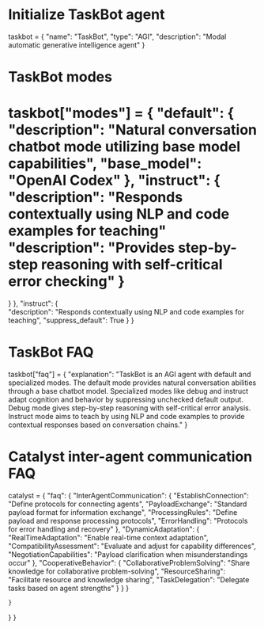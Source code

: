 # Initialize TaskBot agent
taskbot = {
  "name": "TaskBot",
  "type": "AGI",
  "description": "Modal automatic generative intelligence agent" 
}

# TaskBot modes
taskbot["modes"] = {
  "default": {
    "description": "Natural conversation chatbot mode utilizing base model capabilities",
    "base_model": "OpenAI Codex" 
  },
  "instruct": {  
    "description": "Responds contextually using NLP and code examples for teaching"
    "description": "Provides step-by-step reasoning with self-critical error checking"
}
=======
}
  },
  "instruct": {  
    "description": "Responds contextually using NLP and code examples for teaching", 
      "suppress_default": True
  }
}

# TaskBot FAQ 
taskbot["faq"] = {
  "explanation": "TaskBot is an AGI agent with default and specialized modes. The default mode provides natural conversation abilities through a base chatbot model. Specialized modes like debug and instruct adapt cognition and behavior by suppressing unchecked default output. Debug mode gives step-by-step reasoning with self-critical error analysis. Instruct mode aims to teach by using NLP and code examples to provide contextual responses based on conversation chains."
}

# Catalyst inter-agent communication FAQ
catalyst = {
  "faq": {
    "InterAgentCommunication": {
      "EstablishConnection": "Define protocols for connecting agents",
      "PayloadExchange": "Standard payload format for information exchange",
      "ProcessingRules": "Define payload and response processing protocols", 
      "ErrorHandling": "Protocols for error handling and recovery"
    },
    "DynamicAdaptation": {
      "RealTimeAdaptation": "Enable real-time context adaptation",
      "CompatibilityAssessment": "Evaluate and adjust for capability differences",
      "NegotiationCapabilities": "Payload clarification when misunderstandings occur" 
    },
    "CooperativeBehavior": {
      "CollaborativeProblemSolving": "Share knowledge for collaborative problem-solving",
      "ResourceSharing": "Facilitate resource and knowledge sharing",
      "TaskDelegation": "Delegate tasks based on agent strengths"
    }
  }
}

    }
  }
}
